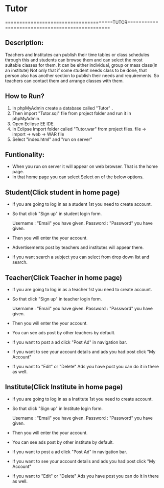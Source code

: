# Tutor

======================================TUTOR================================================

Description:
------------

Teachers and Institutes can publish their time tables or class schedules through this and students can browse them and can select the most suitable classes for them. It can be either individual, group or mass class(In an institute) Not only that if some student needs class to be done, that person also has another section to publish their needs and requirements. So teachers can contact them and arrange classes with them.


How to Run?
-----------

   1. In phpMyAdmin create a database called "Tutor" .
   2. Then import "Tutor.sql" file from project folder and run it in phpMyAdmin.
   3. Open Eclipse EE IDE.
   4. In Eclipse Import folder called "Tutor.war" from project files.
        file -> import -> web -> WAR file 
   5. Select "index.html" and "run on server"


Funtionality:
-------------

  * When you run on server it will appear on web browser. That is the home page.
  * In that home page you can select Select on of the below options.


  Student(Click student in home page)
  ----------------------------------

  * If you are going to log in as a student 1st you need to create account.
  * So that click "Sign up" in student login form.

    Username : "Email" you have given.
    Password : "Password" you have given. 
  
  * Then you will enter the your account.
  * Advertisements post by teachers and institutes will appear there.
  * If you want search a subject you can select from drop down list and search.


  Teacher(Click Teacher in home page)
  -----------------------------------

  * If you are going to log in as a teacher 1st you need to create account.
  * So that click "Sign up" in teacher login form. 

    Username : "Email" you have given.
    Password : "Password" you have given. 

  * Then you will enter the your account.
  * You can see ads post by other teachers by default.
  * If you want to post a ad click "Post Ad" in navigation bar.
  * If you want to see your account details and ads you had post click "My Account"
  * If you want to "Edit" or "Delete" Ads you have post you can do it in there as well.

  Institute(Click Institute in home page)
  -----------------------------------

  * If you are going to log in as a Institute 1st you need to create account.
  * So that click "Sign up" in Institute login form. 

    Username : "Email" you have given.
    Password : "Password" you have given. 

  * Then you will enter the your account.
  * You can see ads post by other institute by default.
  * If you want to post a ad click "Post Ad" in navigation bar.
  * If you want to see your account details and ads you had post click "My Account"
  * If you want to "Edit" or "Delete" Ads you have post you can do it in there as well.
